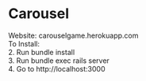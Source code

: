 # Carousel
Website: carouselgame.herokuapp.com <br/>
To Install:	<br />
2. Run bundle install	<br />
3. Run bundle exec rails server	<br />
4. Go to http://localhost:3000
